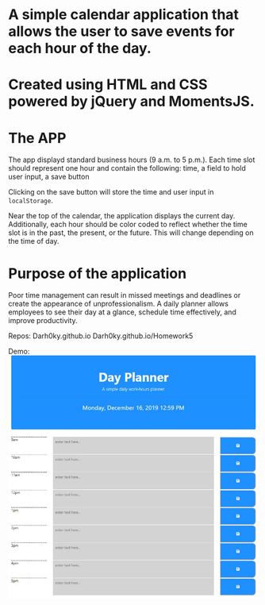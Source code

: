 # A simple calendar application that allows the user to save events for each hour of the day. 

# Created using HTML and CSS powered by jQuery and MomentsJS.

# The APP
The app displayd standard business hours (9 a.m. to 5 p.m.). Each time slot should represent one hour and contain the following: time, a field to hold user input, a save button

Clicking on the save button will store the time and user input in `localStorage`.

Near the top of the calendar, the application displays the current day. Additionally, each hour should be color coded to reflect whether the time slot is in the past, the present, or the future. This will change depending on the time of day.

# Purpose of the application

Poor time management can result in missed meetings and deadlines or create the appearance of unprofessionalism. A daily planner allows employees to see their day at a glance, schedule time effectively, and improve productivity. 

Repos: 
Darh0ky.github.io
Darh0ky.github.io/Homework5

Demo: 
![Day Planner ](DayPlanner.jpg)

